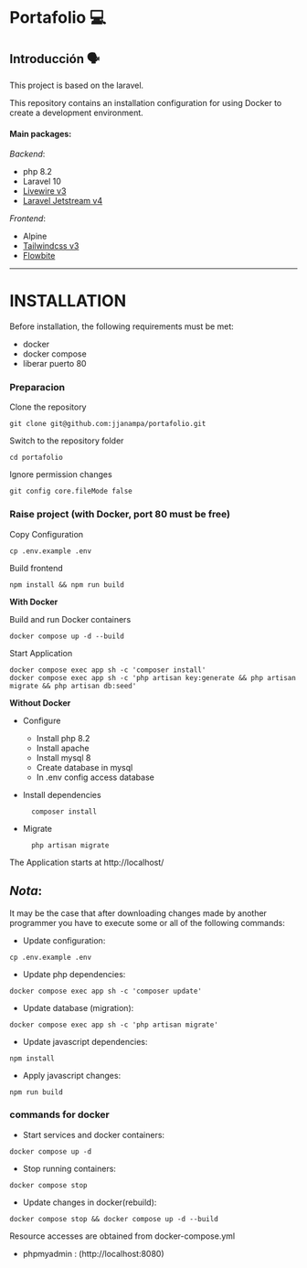 # Portafolio 💻

## Introducción 🗣️

This project is based on the laravel.

This repository contains an installation configuration for using Docker to create a development environment.

#### Main packages:

_Backend_:
- php 8.2
- Laravel 10
- [Livewire v3](https://github.com/livewire/livewire)
- [Laravel Jetstream v4](https://jetstream.laravel.com/introduction.html)

_Frontend_:

-   Alpine
-   [Tailwindcss v3](https://tailwindcss.com/docs/width)
-   [Flowbite](https://flowbite.com/)

---

# INSTALLATION

Before installation, the following requirements must be met:

-   docker
-   docker compose
-   liberar puerto 80

### Preparacion

Clone the repository

    git clone git@github.com:jjanampa/portafolio.git

Switch to the repository folder

    cd portafolio

Ignore permission changes

```
git config core.fileMode false
```

### Raise project (with Docker, port 80 must be free)

Copy Configuration
```shell
cp .env.example .env
```

Build frontend
```shell
npm install && npm run build
```

**With Docker**

Build and run Docker containers
```shell
docker compose up -d --build
```
    
Start Application

```shell
docker compose exec app sh -c 'composer install'
docker compose exec app sh -c 'php artisan key:generate && php artisan migrate && php artisan db:seed'
```

**Without Docker**

- Configure
  - Install php 8.2
  - Install apache
  - Install mysql 8
  - Create database in mysql 
  - In .env config access database

- Install dependencies
  ```
    composer install
  ```
  
- Migrate
  ```
    php artisan migrate
  ```

The Application starts at http://localhost/

## _Nota_:

It may be the case that after downloading changes made by another programmer you have to execute some or all of the following commands:

-   Update configuration:

```shell
cp .env.example .env
```

-   Update php dependencies:

```shell
docker compose exec app sh -c 'composer update'
```

-   Update database (migration):

```shell
docker compose exec app sh -c 'php artisan migrate'
```

-   Update javascript dependencies:

```shell
npm install
```

-   Apply javascript changes:

```shell
npm run build
```

### commands for docker

-   Start services and docker containers:

```shell
docker compose up -d
```

-   Stop running containers:

```shell
docker compose stop
```

-   Update changes in docker(rebuild):

```shell
docker compose stop && docker compose up -d --build
```

Resource accesses are obtained from docker-compose.yml

-   phpmyadmin : (http://localhost:8080)
